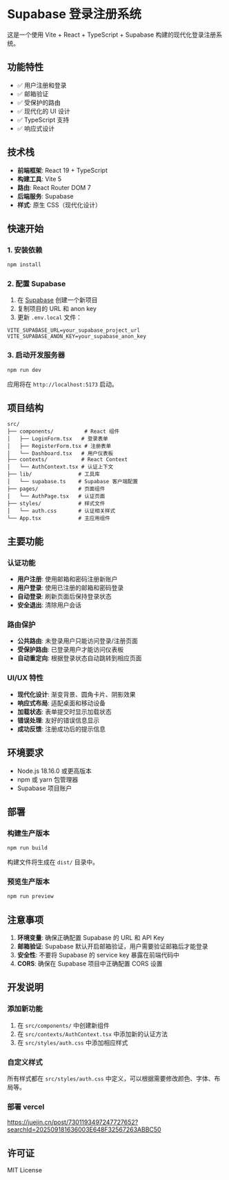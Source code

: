 # Supabase 登录注册系统

这是一个使用 Vite + React + TypeScript + Supabase 构建的现代化登录注册系统。

## 功能特性

- ✅ 用户注册和登录
- ✅ 邮箱验证
- ✅ 受保护的路由
- ✅ 现代化的 UI 设计
- ✅ TypeScript 支持
- ✅ 响应式设计

## 技术栈

- **前端框架**: React 19 + TypeScript
- **构建工具**: Vite 5
- **路由**: React Router DOM 7
- **后端服务**: Supabase
- **样式**: 原生 CSS（现代化设计）

## 快速开始

### 1. 安装依赖

```bash
npm install
```

### 2. 配置 Supabase

1. 在 [Supabase](https://supabase.com) 创建一个新项目
2. 复制项目的 URL 和 anon key
3. 更新 `.env.local` 文件：

```env
VITE_SUPABASE_URL=your_supabase_project_url
VITE_SUPABASE_ANON_KEY=your_supabase_anon_key
```

### 3. 启动开发服务器

```bash
npm run dev
```

应用将在 `http://localhost:5173` 启动。

## 项目结构

```
src/
├── components/          # React 组件
│   ├── LoginForm.tsx   # 登录表单
│   ├── RegisterForm.tsx # 注册表单
│   └── Dashboard.tsx   # 用户仪表板
├── contexts/           # React Context
│   └── AuthContext.tsx # 认证上下文
├── lib/               # 工具库
│   └── supabase.ts    # Supabase 客户端配置
├── pages/             # 页面组件
│   └── AuthPage.tsx   # 认证页面
├── styles/            # 样式文件
│   └── auth.css       # 认证相关样式
└── App.tsx            # 主应用组件
```

## 主要功能

### 认证功能

- **用户注册**: 使用邮箱和密码注册新账户
- **用户登录**: 使用已注册的邮箱和密码登录
- **自动登录**: 刷新页面后保持登录状态
- **安全退出**: 清除用户会话

### 路由保护

- **公共路由**: 未登录用户只能访问登录/注册页面
- **受保护路由**: 已登录用户才能访问仪表板
- **自动重定向**: 根据登录状态自动跳转到相应页面

### UI/UX 特性

- **现代化设计**: 渐变背景、圆角卡片、阴影效果
- **响应式布局**: 适配桌面和移动设备
- **加载状态**: 表单提交时显示加载状态
- **错误处理**: 友好的错误信息显示
- **成功反馈**: 注册成功后的提示信息

## 环境要求

- Node.js 18.16.0 或更高版本
- npm 或 yarn 包管理器
- Supabase 项目账户

## 部署

### 构建生产版本

```bash
npm run build
```

构建文件将生成在 `dist/` 目录中。

### 预览生产版本

```bash
npm run preview
```

## 注意事项

1. **环境变量**: 确保正确配置 Supabase 的 URL 和 API Key
2. **邮箱验证**: Supabase 默认开启邮箱验证，用户需要验证邮箱后才能登录
3. **安全性**: 不要将 Supabase 的 service key 暴露在前端代码中
4. **CORS**: 确保在 Supabase 项目中正确配置 CORS 设置

## 开发说明

### 添加新功能

1. 在 `src/components/` 中创建新组件
2. 在 `src/contexts/AuthContext.tsx` 中添加新的认证方法
3. 在 `src/styles/auth.css` 中添加相应样式

### 自定义样式

所有样式都在 `src/styles/auth.css` 中定义，可以根据需要修改颜色、字体、布局等。

### 部署 vercel
https://juejin.cn/post/7301193497247727652?searchId=202509181636003E648F32567263ABBC50

## 许可证

MIT License
